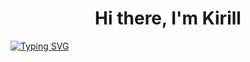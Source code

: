 ## <h1 align="center">Hi there, I'm <a>Kirill</a>
[![Typing SVG](https://readme-typing-svg.herokuapp.com?color=A70EF7&lines=ITMO+computer+science+student)](https://git.io/typing-svg)
<!--
**cracycot/cracycot** is a ✨ _special_ ✨ repository because its `README.md` (this file) appears on your GitHub profile.

Here are some ideas to get you started:

- 🔭 I’m currently working on ...
- 🌱 I’m currently learning ...
- 👯 I’m looking to collaborate on ...
- 🤔 I’m looking for help with ...
- 💬 Ask me about ...
- 📫 How to reach me: ...
- 😄 Pronouns: ...
- ⚡ Fun fact: ...
-->
